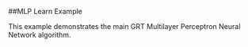 ##MLP Learn Example

This example demonstrates the main GRT Multilayer Perceptron Neural Network algorithm. 

